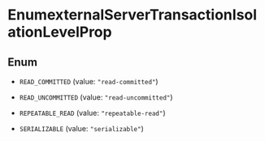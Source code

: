 

# EnumexternalServerTransactionIsolationLevelProp

## Enum


* `READ_COMMITTED` (value: `"read-committed"`)

* `READ_UNCOMMITTED` (value: `"read-uncommitted"`)

* `REPEATABLE_READ` (value: `"repeatable-read"`)

* `SERIALIZABLE` (value: `"serializable"`)



